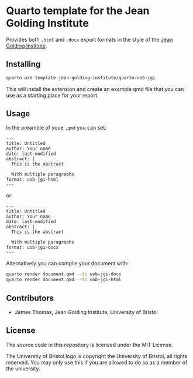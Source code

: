 # Quarto template for the Jean Golding Institute

Provides both `.html` and `.docx` export formats in the style of the [Jean Golding Institute](https://www.bristol.ac.uk/golding/).

## Installing

```bash
quarto use template jean-golding-institute/quarto-uob-jgi
```

This will install the extension and create an example qmd file that you can use as a starting place for your report.

## Usage

In the preamble of youe `.qmd` you can set:

```
---
title: Untitled
author: Your name
date: last-modified
abstract: |
  This is the abstract

  With multiple paragraphs
format: uob-jgi-html
---
```

or:

```
---
title: Untitled
author: Your name
date: last-modified
abstract: |
  This is the abstract

  With multiple paragraphs
format: uob-jgi-docx
---
```

Alternatively you can compile your document with:

```bash
quarto render document.qmd --to uob-jgi-docx
quarto render document.qmd --to uob-jgi-html
```

## Contributors

- James Thomas, Jean Golding Institute, University of Bristol

## License

The source code in this repository is licensed under the MIT License.

The Universtiy of Bristol logo is copyright the University of Bristol, all rights reserved. You may only use this if you are allowed to do so as a member of the university.
